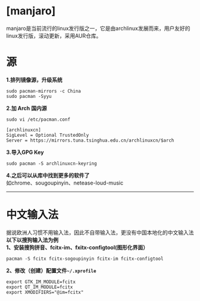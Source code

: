 **[manjaro]**
=====
manjaro是当前流行的linux发行版之一，它是由archlinux发展而来，用户友好的linux发行版，滚动更新，采用AUR仓库。    

**源**
=====
**1.排列镜像源，升级系统**      
```
sudo pacman-mirrors -c China
sudo pacman -Syyu
```
**2.加 Arch 国内源**    
```
sudo vi /etc/pacman.conf
```
```
[archlinuxcn]       
SigLevel = Optional TrustedOnly     
Server = https://mirrors.tuna.tsinghua.edu.cn/archlinuxcn/$arch       
```
**3.导入GPG Key**    
```
sudo pacman -S archlinuxcn-keyring
```
**4.之后可以从库中找到更多的软件了**   
如chrome、sougoupinyin、netease-loud-music
***
**中文输入法**
=====
据说欧洲人习惯不用输入法，因此不自带输入法，更没有中国本地化的中文输入法  
**以下以搜狗输入法为例**      
**1、安装搜狗拼音、fcitx-im、fxitx-configtool(图形化界面）**   
```
pacman -S fcitx fcitx-sogoupinyin fcitx-im fcitx-configtool
```   
**2、修改（创建）配置文件`~/.xprofile`**     
```
export GTK_IM_MODULE=fcitx
export QT_IM_MODULE=fcitx
export XMODIFIERS="@im=fcitx"
```   
    

